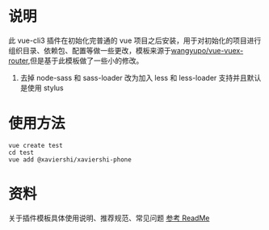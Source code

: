 # 说明

此 vue-cli3 插件在初始化完普通的 vue 项目之后安装，用于对初始化的项目进行组织目录、依赖包、配置等做一些更改，模板来源于[wangyupo/vue-vuex-router](https://github.com/wangyupo/vue-vuex-router),但是基于此模板做了一些小的修改。

1. 去掉 node-sass 和 sass-loader 改为加入 less 和 less-loader 支持并且默认是使用 stylus

# 使用方法

`vue create test`  
`cd test`  
`vue add @xaviershi/xaviershi-phone`

# 资料

关于插件模板具体使用说明、推荐规范、常见问题 [参考 ReadMe](https://github.com/wangyupo/vue-vuex-router/blob/master/README.md?1556770278320)

